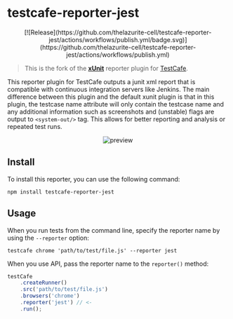 # testcafe-reporter-jest
<p align="center">
[![Release](https://github.com/thelazurite-cell/testcafe-reporter-jest/actions/workflows/publish.yml/badge.svg)](https://github.com/thelazurite-cell/testcafe-reporter-jest/actions/workflows/publish.yml)
</p>

    
> This is the fork of the [**xUnit**](https://github.com/DevExpress/testcafe-reporter-xunit) reporter plugin for [TestCafe](http://devexpress.github.io/testcafe).

This reporter plugin for TestCafe outputs a junit xml report that is compatible with continuous integration servers like Jenkins. The main difference between this plugin and the default xunit plugin is that in this plugin, the testcase name attribute will only contain the testcase name and any additional information such as screenshots and (unstable) flags are output to `<system-out/>` tag. This allows for better reporting and analysis or repeated test runs.

<p align="center">
    <img src="https://raw.github.com/alexschwantes/testcafe-reporter-junit/master/media/preview.png" alt="preview" />
</p>

## Install

To install this reporter, you can use the following command:

```
npm install testcafe-reporter-jest
```

## Usage

When you run tests from the command line, specify the reporter name by using the `--reporter` option:

```
testcafe chrome 'path/to/test/file.js' --reporter jest
```


When you use API, pass the reporter name to the `reporter()` method:

```js
testCafe
    .createRunner()
    .src('path/to/test/file.js')
    .browsers('chrome')
    .reporter('jest') // <-
    .run();
```
